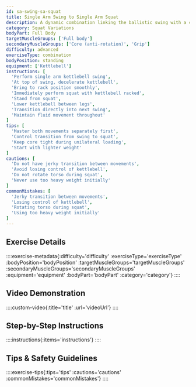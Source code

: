 ```yaml
---
id: sa-swing-sa-squat
title: Single Arm Swing to Single Arm Squat
description: A dynamic combination linking the ballistic swing with a controlled squat, both performed unilaterally to develop power, strength, and coordination while challenging anti-rotation stability.
category: Squat Variations
bodyPart: Full Body
targetMuscleGroups: ['Full body']
secondaryMuscleGroups: ['Core (anti-rotation)', 'Grip']
difficulty: advanced
exerciseType: combination
bodyPosition: standing
equipment: ['Kettlebell']
instructions: [
  'Perform single arm kettlebell swing',
  'At top of swing, decelerate kettlebell',
  'Bring to rack position smoothly',
  'Immediately perform squat with kettlebell racked',
  'Stand from squat',
  'Lower kettlebell between legs',
  'Transition directly into next swing',
  'Maintain fluid movement throughout'
]
tips: [
  'Master both movements separately first',
  'Control transition from swing to squat',
  'Keep core tight during unilateral loading',
  'Start with lighter weight'
]
cautions: [
  'Do not have jerky transition between movements',
  'Avoid losing control of kettlebell',
  'Do not rotate torso during squat',
  'Never use too heavy weight initially'
]
commonMistakes: [
  'Jerky transition between movements',
  'Losing control of kettlebell',
  'Rotating torso during squat',
  'Using too heavy weight initially'
]
---
```


## Exercise Details

::::exercise-metadata{:difficulty='difficulty' :exerciseType='exerciseType' :bodyPosition='bodyPosition' :targetMuscleGroups='targetMuscleGroups' :secondaryMuscleGroups='secondaryMuscleGroups' :equipment='equipment' :bodyPart='bodyPart' :category='category'}
::::

## Video Demonstration

::::custom-video{:title='title' :url='videoUrl'}
::::

## Step-by-Step Instructions

::::instructions{:items='instructions'}
::::

## Tips & Safety Guidelines

::::exercise-tips{:tips='tips' :cautions='cautions' :commonMistakes='commonMistakes'}
::::
